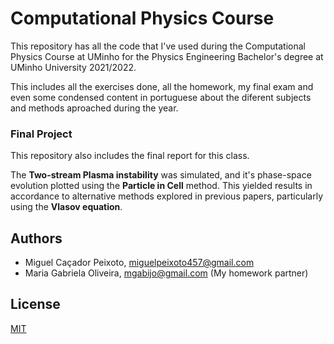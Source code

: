 # Computational Physics Course

This repository has all the code that I've used during the Computational Physics Course at UMinho for the Physics Engineering Bachelor's degree at UMinho University 2021/2022.

This includes all the exercises done, all the homework, my final exam and even some condensed content in portuguese about the diferent subjects and methods aproached during the year.

### Final Project

This repository also includes the final report for this class. 

The **Two-stream Plasma instability** was simulated, and it's phase-space evolution plotted using the **Particle in Cell** method. This yielded results in accordance to alternative methods explored in previous papers, particularly using the **Vlasov equation**.

## Authors
- Miguel Caçador Peixoto, miguelpeixoto457@gmail.com
- Maria Gabriela Oliveira, mgabijo@gmail.com (My homework partner)

## License
[MIT](https://choosealicense.com/licenses/mit/)
